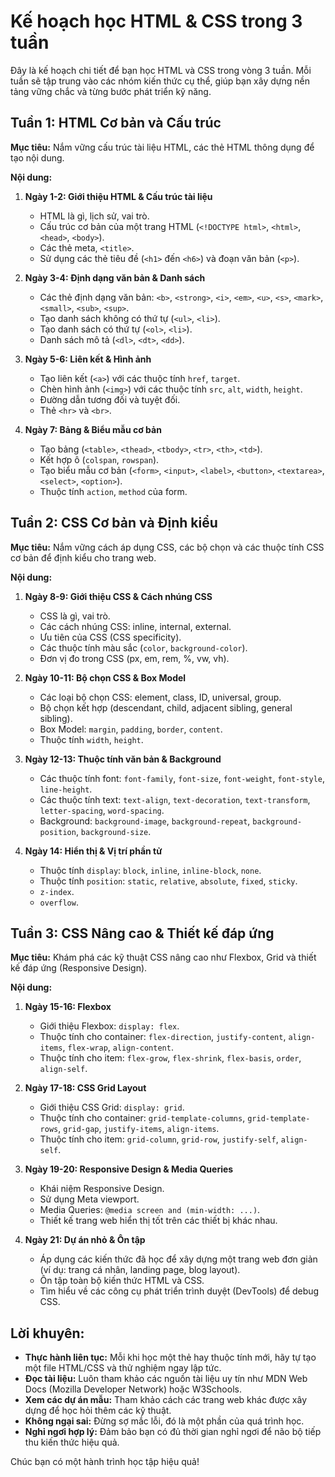 # Kế hoạch học HTML & CSS trong 3 tuần

Đây là kế hoạch chi tiết để bạn học HTML và CSS trong vòng 3 tuần. Mỗi tuần sẽ tập trung vào các nhóm kiến thức cụ thể, giúp bạn xây dựng nền tảng vững chắc và từng bước phát triển kỹ năng.

## Tuần 1: HTML Cơ bản và Cấu trúc

**Mục tiêu:** Nắm vững cấu trúc tài liệu HTML, các thẻ HTML thông dụng để tạo nội dung.

**Nội dung:**

1.  **Ngày 1-2: Giới thiệu HTML & Cấu trúc tài liệu**

    - HTML là gì, lịch sử, vai trò.
    - Cấu trúc cơ bản của một trang HTML (`<!DOCTYPE html>`, `<html>`, `<head>`, `<body>`).
    - Các thẻ meta, `<title>`.
    - Sử dụng các thẻ tiêu đề (`<h1>` đến `<h6>`) và đoạn văn bản (`<p>`).

2.  **Ngày 3-4: Định dạng văn bản & Danh sách**

    - Các thẻ định dạng văn bản: `<b>`, `<strong>`, `<i>`, `<em>`, `<u>`, `<s>`, `<mark>`, `<small>`, `<sub>`, `<sup>`.
    - Tạo danh sách không có thứ tự (`<ul>`, `<li>`).
    - Tạo danh sách có thứ tự (`<ol>`, `<li>`).
    - Danh sách mô tả (`<dl>`, `<dt>`, `<dd>`).

3.  **Ngày 5-6: Liên kết & Hình ảnh**

    - Tạo liên kết (`<a>`) với các thuộc tính `href`, `target`.
    - Chèn hình ảnh (`<img>`) với các thuộc tính `src`, `alt`, `width`, `height`.
    - Đường dẫn tương đối và tuyệt đối.
    - Thẻ `<hr>` và `<br>`.

4.  **Ngày 7: Bảng & Biểu mẫu cơ bản**

    - Tạo bảng (`<table>`, `<thead>`, `<tbody>`, `<tr>`, `<th>`, `<td>`).
    - Kết hợp ô (`colspan`, `rowspan`).
    - Tạo biểu mẫu cơ bản (`<form>`, `<input>`, `<label>`, `<button>`, `<textarea>`, `<select>`, `<option>`).
    - Thuộc tính `action`, `method` của form.

## Tuần 2: CSS Cơ bản và Định kiểu

**Mục tiêu:** Nắm vững cách áp dụng CSS, các bộ chọn và các thuộc tính CSS cơ bản để định kiểu cho trang web.

**Nội dung:**

1.  **Ngày 8-9: Giới thiệu CSS & Cách nhúng CSS**

    - CSS là gì, vai trò.
    - Các cách nhúng CSS: inline, internal, external.
    - Ưu tiên của CSS (CSS specificity).
    - Các thuộc tính màu sắc (`color`, `background-color`).
    - Đơn vị đo trong CSS (px, em, rem, %, vw, vh).

2.  **Ngày 10-11: Bộ chọn CSS & Box Model**

    - Các loại bộ chọn CSS: element, class, ID, universal, group.
    - Bộ chọn kết hợp (descendant, child, adjacent sibling, general sibling).
    - Box Model: `margin`, `padding`, `border`, `content`.
    - Thuộc tính `width`, `height`.

3.  **Ngày 12-13: Thuộc tính văn bản & Background**

    - Các thuộc tính font: `font-family`, `font-size`, `font-weight`, `font-style`, `line-height`.
    - Các thuộc tính text: `text-align`, `text-decoration`, `text-transform`, `letter-spacing`, `word-spacing`.
    - Background: `background-image`, `background-repeat`, `background-position`, `background-size`.

4.  **Ngày 14: Hiển thị & Vị trí phần tử**

    - Thuộc tính `display`: `block`, `inline`, `inline-block`, `none`.
    - Thuộc tính `position`: `static`, `relative`, `absolute`, `fixed`, `sticky`.
    - `z-index`.
    - `overflow`.

## Tuần 3: CSS Nâng cao & Thiết kế đáp ứng

**Mục tiêu:** Khám phá các kỹ thuật CSS nâng cao như Flexbox, Grid và thiết kế đáp ứng (Responsive Design).

**Nội dung:**

1.  **Ngày 15-16: Flexbox**

    - Giới thiệu Flexbox: `display: flex`.
    - Thuộc tính cho container: `flex-direction`, `justify-content`, `align-items`, `flex-wrap`, `align-content`.
    - Thuộc tính cho item: `flex-grow`, `flex-shrink`, `flex-basis`, `order`, `align-self`.

2.  **Ngày 17-18: CSS Grid Layout**

    - Giới thiệu CSS Grid: `display: grid`.
    - Thuộc tính cho container: `grid-template-columns`, `grid-template-rows`, `grid-gap`, `justify-items`, `align-items`.
    - Thuộc tính cho item: `grid-column`, `grid-row`, `justify-self`, `align-self`.

3.  **Ngày 19-20: Responsive Design & Media Queries**

    - Khái niệm Responsive Design.
    - Sử dụng Meta viewport.
    - Media Queries: `@media screen and (min-width: ...)`.
    - Thiết kế trang web hiển thị tốt trên các thiết bị khác nhau.

4.  **Ngày 21: Dự án nhỏ & Ôn tập**

    - Áp dụng các kiến thức đã học để xây dựng một trang web đơn giản (ví dụ: trang cá nhân, landing page, blog layout).
    - Ôn tập toàn bộ kiến thức HTML và CSS.
    - Tìm hiểu về các công cụ phát triển trình duyệt (DevTools) để debug CSS.

## Lời khuyên:

- **Thực hành liên tục:** Mỗi khi học một thẻ hay thuộc tính mới, hãy tự tạo một file HTML/CSS và thử nghiệm ngay lập tức.
- **Đọc tài liệu:** Luôn tham khảo các nguồn tài liệu uy tín như MDN Web Docs (Mozilla Developer Network) hoặc W3Schools.
- **Xem các dự án mẫu:** Tham khảo cách các trang web khác được xây dựng để học hỏi thêm các kỹ thuật.
- **Không ngại sai:** Đừng sợ mắc lỗi, đó là một phần của quá trình học.
- **Nghỉ ngơi hợp lý:** Đảm bảo bạn có đủ thời gian nghỉ ngơi để não bộ tiếp thu kiến thức hiệu quả.

Chúc bạn có một hành trình học tập hiệu quả!
